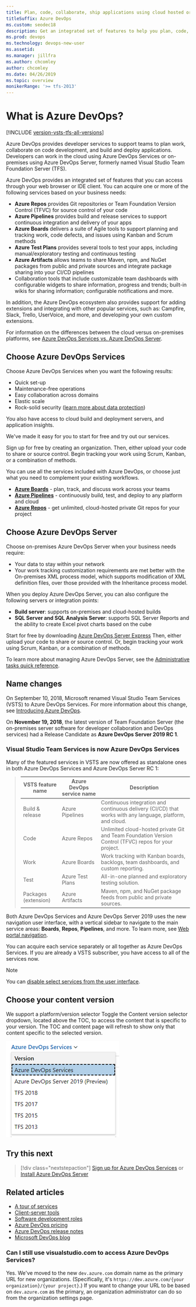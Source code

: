 ```yaml
---
title: Plan, code, collaborate, ship applications using cloud hosted or on-prem services
titleSuffix: Azure DevOps 
ms.custom: seodec18
description: Get an integrated set of features to help you plan, code, collaborate, and ship your applications faster.
ms.prod: devops
ms.technology: devops-new-user
ms.assetid:  
ms.manager: jillfra
ms.author: chcomley
author: chcomley
ms.date: 04/26/2019
ms.topic: overview
monikerRange: '>= tfs-2013'
---
```


# What is Azure DevOps?

[!INCLUDE [version-vsts-tfs-all-versions](../boards/_shared/version-vsts-tfs-all-versions.md)]

Azure DevOps provides developer services to support teams to plan work, collaborate on code development, and build and deploy applications. Developers can work in the cloud using Azure DevOps Services or on-premises using Azure DevOps Server, formerly named Visual Studio Team Foundation Server (TFS). 

Azure DevOps provides an integrated set of features that you can access through your web browser or IDE client. You can acquire one or more of the following services based on your business needs:

- <strong>Azure Repos</strong> provides Git repositories or Team Foundation Version Control (TFVC) for source control of your code
- <strong>Azure Pipelines</strong> provides build and release services to support continuous integration and delivery of your apps
- <strong>Azure Boards</strong> delivers a suite of Agile tools to support planning and tracking work, code defects, and issues using Kanban and Scrum methods
- <strong>Azure Test Plans</strong> provides several tools to test your apps, including manual/exploratory testing and continuous testing 
- <strong>Azure Artifacts</strong> allows teams to share Maven, npm, and NuGet packages from public and private sources and integrate package sharing into your CI/CD pipelines
- Collaboration tools that include customizable team dashboards with configurable widgets to share information, progress and trends; built-in wikis for sharing information; configurable notifications and more.

In addition, the Azure DevOps ecosystem also provides support for adding extensions and integrating with other popular services, such as: Campfire, Slack, Trello, UserVoice, and more, and developing your own custom extensions.  

For information on the differences between the cloud versus on-premises platforms, see [Azure DevOps Services vs. Azure DevOps Server](about-azure-devops-services-tfs.md).

## Choose Azure DevOps Services

Choose Azure DevOps Services when you want the following results:

- Quick set-up
- Maintenance-free operations
- Easy collaboration across domains
- Elastic scale
- Rock-solid security ([learn more about data protection](../organizations/security/data-protection.md))

You also have access to cloud build and deployment servers, and application insights.

We've made it easy for you to start for free and try out our services.

Sign up for free by creating an organization. Then, either upload your code to share or source control. Begin tracking your work using Scrum, Kanban, or a combination of methods.

You can use all the services included with Azure DevOps, or choose just what you need to complement your existing workflows. 

- <strong>[Azure Boards](https://azure.microsoft.com/services/devops/boards/)</strong> - plan, track, and discuss work across your teams
- <strong>[Azure Pipelines](https://azure.microsoft.com/services/devops/pipelines/)</strong> - continuously build, test, and deploy to any platform and cloud
- <strong>[Azure Repos](https://azure.microsoft.com/services/devops/repos/)</strong> - get unlimited, cloud-hosted private Git repos for your project

## Choose Azure DevOps Server

Choose on-premises Azure DevOps Server when your business needs require: 
- Your data to stay within your network 
- Your work tracking customization requirements are met better with the On-premises XML process model, which supports modification of XML definition files, over those provided with the Inheritance process model. 

When you deploy Azure DevOps Server, you can also configure the following servers or integration points:

- <strong>Build server</strong>: supports on-premises and cloud-hosted builds  
- <strong>SQL Server and SQL Analysis Server</strong>: supports SQL Server Reports and the ability to create Excel pivot charts based on the cube 

Start for free by downloading [Azure DevOps Server Express](https://go.microsoft.com/fwlink/?LinkId=2041269&clcid=0x409) Then, either upload your code to share or source control. Or, begin tracking your work using Scrum, Kanban, or a combination of methods. 

To learn more about managing Azure DevOps Server, see the [Administrative tasks quick reference](/azure/devops/server/admin/admin-quick-ref).

## Name changes 

On September 10, 2018, Microsoft renamed Visual Studio Team Services (VSTS) to Azure DevOps Services. For more information about this change, see [Introducing Azure DevOps](https://aka.ms/azurevsts).

On **November 19, 2018**, the latest version of Team Foundation Server (the on-premises server software for developer collaboration and DevOps services) had a Release Candidate as **Azure DevOps Server 2019 RC 1**.

<a id="vsts" />

### Visual Studio Team Services is now Azure DevOps Services

Many of the featured services in VSTS are now offered as standalone ones in both Azure DevOps Services and Azure DevOps Server RC 1:

> | VSTS feature name    | Azure DevOps service name | Description |
> |----------------------|----------------------|-------------|
> | Build & release      | Azure Pipelines      | Continuous integration and continuous delivery (CI/CD) that works with any language, platform, and cloud. |
> | Code                 | Azure Repos          | Unlimited cloud-hosted private Git and Team Foundation Version Control (TFVC) repos for your project. |
> | Work                 | Azure Boards         | Work tracking with Kanban boards, backlogs, team dashboards, and custom reporting. |
> | Test                 | Azure Test Plans     | All-in-one planned and exploratory testing solution. |
> | Packages (extension) | Azure Artifacts      | Maven, npm, and NuGet package feeds from public and private sources. |


Both Azure DevOps Services and Azure DevOps Server 2019 uses the new navigation user interface, with a vertical sidebar to navigate to the main service areas: **Boards**, **Repos**, **Pipelines**, and more. To learn more, see [Web portal navigation](../project/navigation/index.md).

You can acquire each service separately or all together as Azure DevOps Services. If you are already a VSTS subscriber, you have access to all of the services now.  

> [!NOTE]   
> You can [disable select services from the user interface](../organizations/settings/set-services.md).

## Choose your content version

We support a platform/version selector Toggle the Content version selector dropdown, located above the TOC, to  access the content that is specific to your version. The TOC and content page will refresh to show only that content specific to the selected version. 

![Documentation version selector](../_shared/_img/version-selector.png)


## Try this next  

> [!div class="nextstepaction"]
> [Sign up for Azure DevOps Services](sign-up-invite-teammates.md) or [Install Azure DevOps Server](/azure/devops/server/install/single-server)

## Related articles

- [A tour of services](services.md)
- [Client-server tools](tools.md)
- [Software development roles](roles.md)
- [Azure DevOps pricing](https://azure.microsoft.com/pricing/details/devops/azure-devops-services/)
- [Azure DevOps release notes](/azure/devops/release-notes/index)
- [Microsoft DevOps blog](https://blogs.msdn.microsoft.com/devops/)

### Can I still use visualstudio.com to access Azure DevOps Services?

Yes. We've moved to the new `dev.azure.com` domain name as the primary URL for new organizations. (Specifically, it's `https://dev.azure.com/{your organization}/{your project}`.) If you want to change your URL to be based on `dev.azure.com` as the primary, an organization administrator can do so from the organization settings page.

<!---
[Small teams can start for free!](https://visualstudio.microsoft.com/products/visual-studio-team-services-vs.aspx)  
[DevOps overview for Azure DevOps Services and TFS](index.md)


[![Sign up for Azure DevOps Services](_img/what-is-vsts-sign-up-step-1.png)](sign-up-invite-teammates.md)[![Add code to repository](_img/what-is-vsts-add-code-ide-step-2.png)](code-with-git.md)

*(c) 2016 Microsoft Corporation. All rights reserved. This document is
provided "as-is." Information and views expressed in this document,
including URL and other Internet Web site references, may change without
notice. You bear the risk of using it.*

*This document does not provide you with any legal rights to any
intellectual property in any Microsoft product. You may copy and use
this document for your internal, reference purposes.*
--> 
